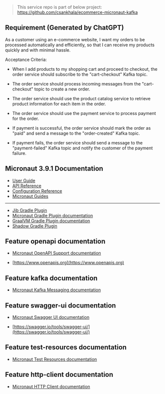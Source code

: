 > This service repo is part of below project:
https://github.com/csankhala/ecommerce-micronaut-kafka

## Requirement (Generated by ChatGPT)
As a customer using an e-commerce website, I want my orders to be processed automatically and efficiently, so that I can receive my products quickly and with minimal hassle.

Acceptance Criteria:

- When I add products to my shopping cart and proceed to checkout, the order service should subscribe to the "cart-checkout" Kafka topic.

- The order service should process incoming messages from the "cart-checkout" topic to create a new order.

- The order service should use the product catalog service to retrieve product information for each item in the order.

- The order service should use the payment service to process payment for the order.

- If payment is successful, the order service should mark the order as "paid" and send a message to the "order-created" Kafka topic.

- If payment fails, the order service should send a message to the "payment-failed" Kafka topic and notify the customer of the payment failure.

## Micronaut 3.9.1 Documentation

- [User Guide](https://docs.micronaut.io/3.9.1/guide/index.html)
- [API Reference](https://docs.micronaut.io/3.9.1/api/index.html)
- [Configuration Reference](https://docs.micronaut.io/3.9.1/guide/configurationreference.html)
- [Micronaut Guides](https://guides.micronaut.io/index.html)
---

- [Jib Gradle Plugin](https://plugins.gradle.org/plugin/com.google.cloud.tools.jib)
- [Micronaut Gradle Plugin documentation](https://micronaut-projects.github.io/micronaut-gradle-plugin/latest/)
- [GraalVM Gradle Plugin documentation](https://graalvm.github.io/native-build-tools/latest/gradle-plugin.html)
- [Shadow Gradle Plugin](https://plugins.gradle.org/plugin/com.github.johnrengelman.shadow)
## Feature openapi documentation

- [Micronaut OpenAPI Support documentation](https://micronaut-projects.github.io/micronaut-openapi/latest/guide/index.html)

- [https://www.openapis.org](https://www.openapis.org)


## Feature kafka documentation

- [Micronaut Kafka Messaging documentation](https://micronaut-projects.github.io/micronaut-kafka/latest/guide/index.html)


## Feature swagger-ui documentation

- [Micronaut Swagger UI documentation](https://micronaut-projects.github.io/micronaut-openapi/latest/guide/index.html)

- [https://swagger.io/tools/swagger-ui/](https://swagger.io/tools/swagger-ui/)


## Feature test-resources documentation

- [Micronaut Test Resources documentation](https://micronaut-projects.github.io/micronaut-test-resources/latest/guide/)


## Feature http-client documentation

- [Micronaut HTTP Client documentation](https://docs.micronaut.io/latest/guide/index.html#httpClient)
